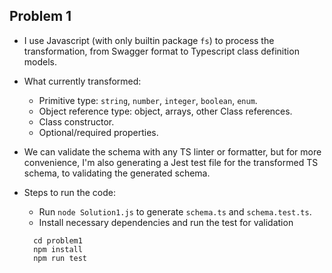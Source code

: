## Problem 1

- I use Javascript (with only builtin package `fs`) to process the transformation, from Swagger format to Typescript class definition models.

- What currently transformed:

  - Primitive type: `string`, `number`, `integer`, `boolean`, `enum`.
  - Object reference type: object, arrays, other Class references.
  - Class constructor.
  - Optional/required properties.

- We can validate the schema with any TS linter or formatter, but for more convenience, I'm also generating a Jest test file for the transformed TS schema, to validating the generated schema.

- Steps to run the code:
  - Run `node Solution1.js` to generate `schema.ts` and `schema.test.ts`.
  - Install necessary dependencies and run the test for validation
  ```
    cd problem1
    npm install
    npm run test
  ```
